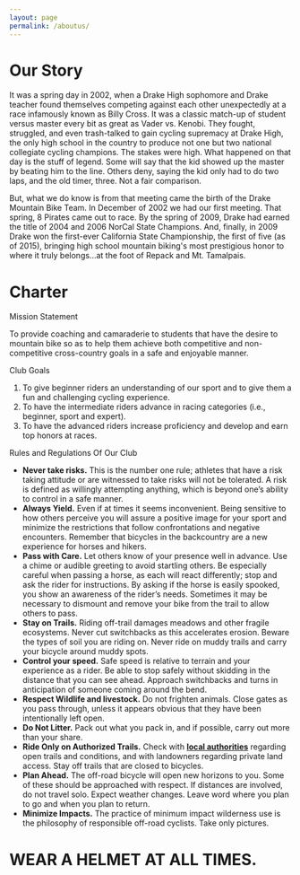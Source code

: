 ```yaml
---
layout: page
permalink: /aboutus/
---
```


# Our Story

It was a spring day in 2002, when a Drake High sophomore and Drake teacher found themselves competing against each other unexpectedly at a race infamously known as Billy Cross. It was a classic match-up of student versus master every bit as great as Vader vs. Kenobi. They fought, struggled, and even trash-talked to gain cycling supremacy at Drake High, the only high school in the country to produce not one but two national collegiate cycling champions. The stakes were high. What happened on that day is the stuff of legend. Some will say that the kid showed up the master by beating him to the line. Others deny, saying the kid only had to do two laps, and the old timer, three. Not a fair comparison.

But, what we do know is from that meeting came the birth of the Drake Mountain Bike Team. In December of 2002 we had our first meeting. That spring, 8 Pirates came out to race. By the spring of 2009, Drake had earned the title of 2004 and 2006 NorCal State Champions. And, finally, in 2009 Drake won the first-ever California State Championship, the first of five (as of 2015), bringing high school mountain biking's most prestigious honor to where it truly belongs...at the foot of Repack and Mt. Tamalpais.

<div>
  <h1>Charter</h1>
  <p>Mission Statement</p>
  <p>To provide coaching and camaraderie to students that have the desire to mountain bike so as to help them achieve both competitive and non-competitive cross-country goals in a safe and enjoyable manner.</p>
  <p>Club Goals</p>
  <ol>
  <li>To give beginner riders an understanding of our sport and to give them a fun and challenging cycling experience.</li>
  <li>To have the intermediate riders advance in racing categories (i.e., beginner, sport and expert).</li>
  <li>To have the advanced riders increase proficiency and develop and earn top honors at races.</li>
</ol>
  <p>Rules and Regulations Of Our Club</p>
  <ul>
  <li><strong>Never take risks.</strong> This is the number one rule; athletes that have a risk taking attitude or are witnessed to take risks will not be tolerated. A risk is defined as willingly attempting anything, which is beyond one’s ability to control in a safe manner.</li>
  <li><strong>Always Yield.</strong> Even if at times it seems inconvenient. Being sensitive to how others perceive you will assure a positive image for your sport and minimize the restrictions that follow confrontations and negative encounters. Remember that bicycles in the backcountry are a new experience for horses and hikers.</li>
  <li><strong>Pass with Care.</strong> Let others know of your presence well in advance. Use a chime or audible greeting to avoid startling others. Be especially careful when passing a horse, as each will react differently; stop and ask the rider for instructions. By asking if the horse is easily spooked, you show an awareness of the rider’s needs. Sometimes it may be necessary to dismount and remove your bike from the trail to allow others to pass.</li>
  <li><strong>Stay on Trails.</strong> Riding off-trail damages meadows and other fragile ecosystems. Never cut switchbacks as this accelerates erosion. Beware the types of soil you are riding on. Never ride on muddy trails and carry your bicycle around muddy spots.</li>
  <li><strong>Control your speed.</strong> Safe speed is relative to terrain and your experience as a rider. Be able to stop safely without skidding in the distance that you can see ahead. Approach switchbacks and turns in anticipation of someone coming around the bend.</li>
  <li><strong>Respect Wildlife and livestock.</strong> Do not frighten animals. Close gates as you pass through, unless it appears obvious that they have been intentionally left open.</li>
  <li><strong>Do Not Litter.</strong> Pack out what you pack in, and if possible, carry out more than your share.</li>
  <li><strong>Ride Only on Authorized Trails.</strong> Check with <a href="http://marinwater.org/"><strong>local authorities</strong></a> regarding open trails and conditions, and with landowners regarding private land access. Stay off trails that are closed to bicycles.</li>
  <li><strong>Plan Ahead.</strong> The off-road bicycle will open new horizons to you. Some of these should be approached with respect. If distances are involved, do not travel solo. Expect weather changes. Leave word where you plan to go and when you plan to return.</li>
  <li><strong>Minimize Impacts.</strong> The practice of minimum impact wilderness use is the philosophy of responsible off-road cyclists. Take only pictures.</li>
</ul>
  <p>
</p>
  <h1>
  <strong>WEAR A HELMET AT ALL TIMES.</strong>
</h1>
</div>
